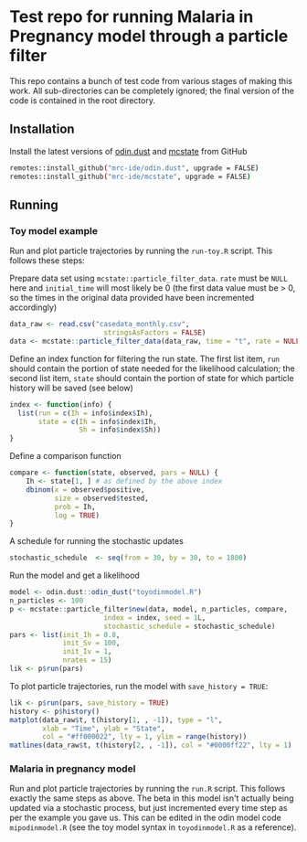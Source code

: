 # Test repo for running Malaria in Pregnancy model through a particle filter
This repo contains a bunch of test code from various stages of making this work. 
All sub-directories can be completely ignored; the final version of the code
is contained in the root directory.

## Installation
Install the latest versions of [odin.dust](https://github.com/mrc-ide/odin.dust) and 
[mcstate](https://github.com/mrc-ide/mcstate/) from GitHub

```bash
remotes::install_github("mrc-ide/odin.dust", upgrade = FALSE)
remotes::install_github("mrc-ide/mcstate", upgrade = FALSE)
```

## Running
### Toy model example

Run and plot particle trajectories by running the `run-toy.R` script. 
This follows these steps:

Prepare data set using `mcstate::particle_filter_data`.
`rate` must be `NULL` here and `initial_time` will most likely be 0 (the first data value must be > 0, 
so the times in the original data provided have been incremented accordingly)

```r
data_raw <- read.csv("casedata_monthly.csv",
                       stringsAsFactors = FALSE)
data <- mcstate::particle_filter_data(data_raw, time = "t", rate = NULL, initial_time = 0)
```

Define an index function for filtering the run state. The first list item, `run` should contain the 
portion of state needed for the likelihood calculation; the second list item, `state` should contain the 
portion of state for which particle history will be saved (see below)

```r
index <- function(info) {
  list(run = c(Ih = info$index$Ih),
       state = c(Ih = info$index$Ih,
                 Sh = info$index$Sh))
}
```

Define a comparison function
```r
compare <- function(state, observed, pars = NULL) {
    Ih <- state[1, ] # as defined by the above index
    dbinom(x = observed$positive,
           size = observed$tested,
           prob = Ih,
           log = TRUE)
}
```

A schedule for running the stochastic updates 
```r
stochastic_schedule  <- seq(from = 30, by = 30, to = 1800)
```

Run the model and get a likelihood

```r
model <- odin.dust::odin_dust("toyodinmodel.R")
n_particles <- 100
p <- mcstate::particle_filter$new(data, model, n_particles, compare,
                       index = index, seed = 1L,
                       stochastic_schedule = stochastic_schedule)
pars <- list(init_Ih = 0.8,
             init_Sv = 100,
             init_Iv = 1,
             nrates = 15)
lik <- p$run(pars)
```

To plot particle trajectories, run the model with `save_history = TRUE`:

```r
lik <- p$run(pars, save_history = TRUE)
history <- p$history()
matplot(data_raw$t, t(history[1, , -1]), type = "l",
        xlab = "Time", ylab = "State",
        col = "#ff000022", lty = 1, ylim = range(history))
matlines(data_raw$t, t(history[2, , -1]), col = "#0000ff22", lty = 1)

```

### Malaria in pregnancy model
Run and plot particle trajectories by running the `run.R` script.
This follows exactly the same steps as above. The beta in this model isn't actually being updated via a stochastic process,
 but just incremented every time step as per the example you gave us. This can be edited in the odin
 model code `mipodinmodel.R` (see the toy model syntax in `toyodinmodel.R` as a reference).
